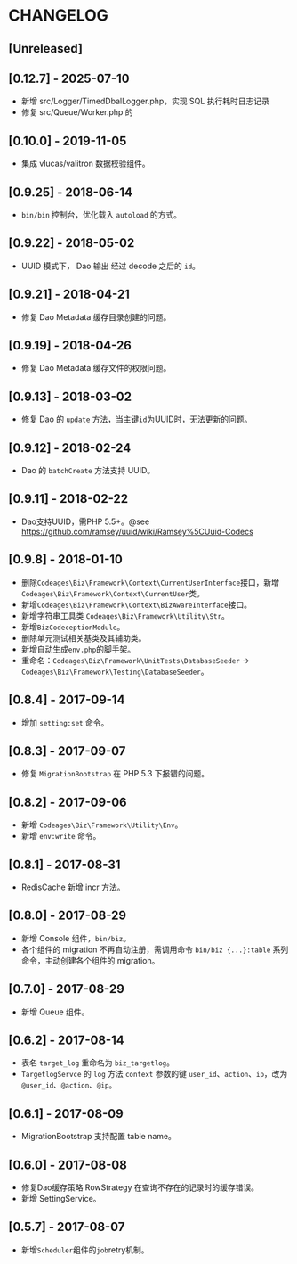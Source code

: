 # CHANGELOG

## [Unreleased]

## [0.12.7] - 2025-07-10

- 新增 src/Logger/TimedDbalLogger.php，实现 SQL 执行耗时日志记录
- 修复 src/Queue/Worker.php 的 

## [0.10.0] - 2019-11-05

* 集成 vlucas/valitron 数据校验组件。

## [0.9.25] - 2018-06-14

* `bin/bin` 控制台，优化载入 `autoload` 的方式。

## [0.9.22] - 2018-05-02

* UUID 模式下， Dao 输出 经过 decode 之后的 `id`。

## [0.9.21] - 2018-04-21

* 修复 Dao Metadata 缓存目录创建的问题。

## [0.9.19] - 2018-04-26

* 修复 Dao Metadata 缓存文件的权限问题。

## [0.9.13] - 2018-03-02

* 修复 Dao 的 `update` 方法，当主键`id`为UUID时，无法更新的问题。

## [0.9.12] - 2018-02-24

* Dao 的 `batchCreate` 方法支持 UUID。

## [0.9.11] - 2018-02-22

* Dao支持UUID，需PHP 5.5+。@see https://github.com/ramsey/uuid/wiki/Ramsey%5CUuid-Codecs

## [0.9.8] - 2018-01-10

* 删除`Codeages\Biz\Framework\Context\CurrentUserInterface`接口，新增 `Codeages\Biz\Framework\Context\CurrentUser`类。
* 新增`Codeages\Biz\Framework\Context\BizAwareInterface`接口。
* 新增字符串工具类 `Codeages\Biz\Framework\Utility\Str`。
* 新增`BizCodeceptionModule`。
* 删除单元测试相关基类及其辅助类。
* 新增自动生成`env.php`的脚手架。
* 重命名：`Codeages\Biz\Framework\UnitTests\DatabaseSeeder` -> `Codeages\Biz\Framework\Testing\DatabaseSeeder`。

## [0.8.4] - 2017-09-14

* 增加 `setting:set` 命令。

## [0.8.3] - 2017-09-07

* 修复 `MigrationBootstrap` 在 PHP 5.3 下报错的问题。

## [0.8.2] - 2017-09-06

* 新增 `Codeages\Biz\Framework\Utility\Env`。
* 新增 `env:write` 命令。

## [0.8.1] - 2017-08-31

* RedisCache 新增 incr 方法。

## [0.8.0] - 2017-08-29

* 新增 Console 组件，`bin/biz`。
* 各个组件的 migration 不再自动注册，需调用命令 `bin/biz {...}:table` 系列命令，主动创建各个组件的 migration。

## [0.7.0] - 2017-08-29

* 新增 Queue 组件。

## [0.6.2] - 2017-08-14

* 表名 `target_log` 重命名为 `biz_targetlog`。
* `TargetlogServce` 的 `log` 方法 `context` 参数的键 `user_id`、`action`、`ip`，改为 `@user_id`、`@action`、`@ip`。

## [0.6.1] - 2017-08-09

* MigrationBootstrap 支持配置 table name。

## [0.6.0] - 2017-08-08

* 修复Dao缓存策略 RowStrategy 在查询不存在的记录时的缓存错误。
* 新增 SettingService。

## [0.5.7] - 2017-08-07

* 新增`Scheduler`组件的`job`retry机制。